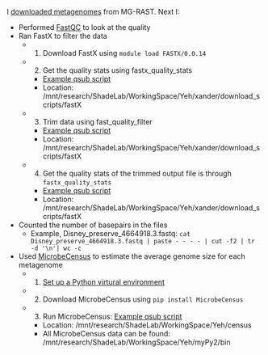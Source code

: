 I [downloaded metagenomes](https://github.com/ShadeLab/meta_arsenic/blob/master/download/download_notes.md) from MG-RAST.
Next I:
* Performed [FastQC](https://github.com/ShadeLab/meta_arsenic/blob/master/download/FastQC.md) to look at the quality
* Ran FastX to filter the data
    * 1. Download FastX using `module load FASTX/0.0.14`
    * 2. Get the quality stats using fastx_quality_stats
        * [Example qsub script](https://github.com/ShadeLab/meta_arsenic/blob/master/download/fastx1.qsub)
        * Location: /mnt/research/ShadeLab/WorkingSpace/Yeh/xander/download_scripts/fastX
    * 3. Trim data using fast_quality_filter
        * [Example qsub script](https://github.com/ShadeLab/meta_arsenic/blob/master/download/fastxBrazilian.qsub)
        * Location: /mnt/research/ShadeLab/WorkingSpace/Yeh/xander/download_scripts/fastX
    * 4. Get the quality stats of the trimmed output file is through `fastx_quality_stats`
        * [Example qsub script](https://github.com/ShadeLab/meta_arsenic/blob/master/download/qc_quality.qsub)
        * Location: /mnt/research/ShadeLab/WorkingSpace/Yeh/xander/download_scripts/fastX
* Counted the number of basepairs in the files
    * Example, Disney_preserve_4664918.3.fastq: `cat Disney_preserve_4664918.3.fastq | paste - - - - | cut -f2 | tr -d '\n'| wc -c`
* Used [MicrobeCensus](https://github.com/snayfach/MicrobeCensus) to estimate the average genome size for each metagenome
    * 1. [Set up a Python virtural environment](https://wiki.hpcc.msu.edu/display/hpccdocs/Using+Python+virtualenv+on+the+HPCC) 
    * 2. Download MicrobeCensus using `pip install MicrobeCensus`
    * 3. Run MicrobeCensus: [Example qsub script](https://github.com/ShadeLab/meta_arsenic/blob/master/download/census.qsub)
        * Location: /mnt/research/ShadeLab/WorkingSpace/Yeh/census
        * All MicrobeCensus data can be found: /mnt/research/ShadeLab/WorkingSpace/Yeh/myPy2/bin
